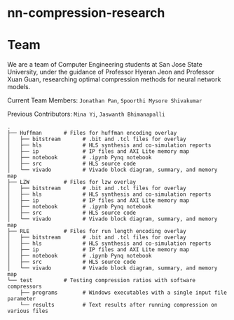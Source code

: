 # nn-compression-research

# Team
We are a team of Computer Engineering students at San Jose State University, under the guidance of Professor Hyeran Jeon and Professor Xuan Guan, researching optimal compression methods for neural network models.

Current Team Members: `Jonathan Pan`, `Spoorthi Mysore Shivakumar`

Previous Contributors: `Mina Yi`, `Jaswanth Bhimanapalli`


    .
    ├── Huffman       # Files for huffman encoding overlay
    │   ├── bitstream       # .bit and .tcl files for overlay
    │   ├── hls             # HLS synthesis and co-simulation reports
    │   ├── ip              # IP files and AXI Lite memory map
    │   ├── notebook        # .ipynb Pynq notebook
    │   ├── src             # HLS source code
    │   └── vivado          # Vivado block diagram, summary, and memory map
    ├── LZW           # Files for lzw overlay
    │   ├── bitstream       # .bit and .tcl files for overlay
    │   ├── hls             # HLS synthesis and co-simulation reports
    │   ├── ip              # IP files and AXI Lite memory map
    │   ├── notebook        # .ipynb Pynq notebook
    │   ├── src             # HLS source code
    │   └── vivado          # Vivado block diagram, summary, and memory map
    ├── RLE           # Files for run length encoding overlay
    │   ├── bitstream       # .bit and .tcl files for overlay
    │   ├── hls             # HLS synthesis and co-simulation reports
    │   ├── ip              # IP files and AXI Lite memory map
    │   ├── notebook        # .ipynb Pynq notebook
    │   ├── src             # HLS source code
    │   └── vivado          # Vivado block diagram, summary, and memory map
    └── test          # Testing compression ratios with software compressors
        ├── programs        # Windows executables with a single input file parameter
        └── results         # Text results after running compression on various files  
